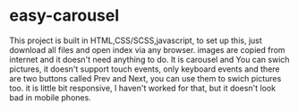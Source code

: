 # easy-carousel
This project is built in HTML,CSS/SCSS,javascript, to set up this, just download all files and open index via any browser. images are copied from internet and it doesn't need anything to do. It is carousel and You can swich pictures, it doesn't support touch events, only keyboard events and there are two buttons called Prev and Next, you can use them to swich pictures too. it is little bit responsive, I haven't worked for that, but it doesn't look bad in mobile phones.
